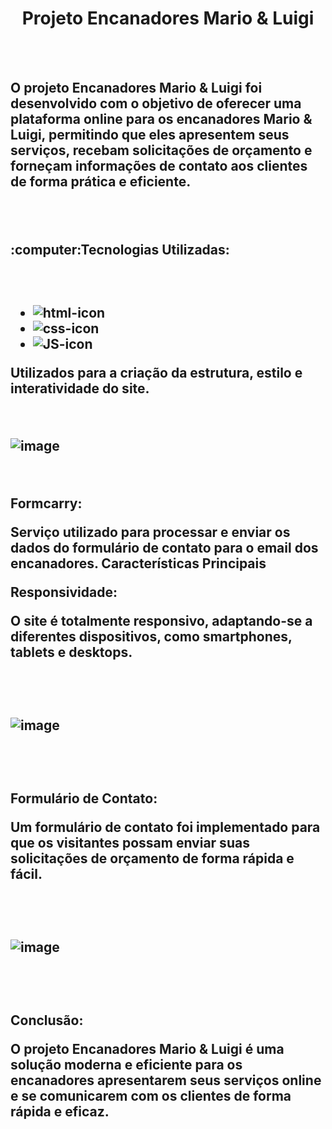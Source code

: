 <h1 align="center">Projeto Encanadores Mario & Luigi</h1>
<br><br>

<h2>O projeto Encanadores Mario & Luigi foi desenvolvido com o objetivo de oferecer uma plataforma online para os encanadores Mario & Luigi, permitindo que eles apresentem seus serviços, recebam solicitações de orçamento e forneçam informações de contato aos clientes de forma prática e eficiente.<h2>
<br>
<h2>:computer:Tecnologias Utilizadas:<h2>
<br>  
  <ul>
    <li><img src="https://img.shields.io/badge/HTML5-E34F26?style=for-the-badge&logo=html5&logoColor=white" alt="html-icon"/></li>
    <li><img src="https://img.shields.io/badge/CSS3-1572B6?style=for-the-badge&logo=css3&logoColor=white" alt="css-icon"/></li>
    <li><img src="https://img.shields.io/badge/JavaScript-323330?style=for-the-badge&logo=javascript&logoColor=F7DF1E" alt="JS-icon"/></li>
  </ul>
  
<p>Utilizados para a criação da estrutura, estilo e interatividade do site.</p>
<br>

![image](https://github.com/hcinfo9/Irmaos-Mario/assets/167317747/5f5b0f27-c862-4040-bd92-7fee2f61f33f)

<br>

<p>Formcarry:</p> Serviço utilizado para processar e enviar os dados do formulário de contato para o email dos encanadores.
Características Principais
<br>

<p>Responsividade:</p> O site é totalmente responsivo, adaptando-se a diferentes dispositivos, como smartphones, tablets e desktops.

<br><br>

![image](https://github.com/hcinfo9/Irmaos-Mario/assets/167317747/99543d25-e85e-44ac-b70d-643c2d854a2a)

<br><br>


<p>Formulário de Contato:</p> Um formulário de contato foi implementado para que os visitantes possam enviar suas solicitações de orçamento de forma rápida e fácil.

<br><br>

![image](https://github.com/hcinfo9/Irmaos-Mario/assets/167317747/f07b5ed6-ccb3-427a-ad83-441a32f49766)


<br><br>
<p>Conclusão:</p>
O projeto Encanadores Mario & Luigi é uma solução moderna e eficiente para os encanadores apresentarem seus serviços online e se comunicarem com os clientes de forma rápida e eficaz.
